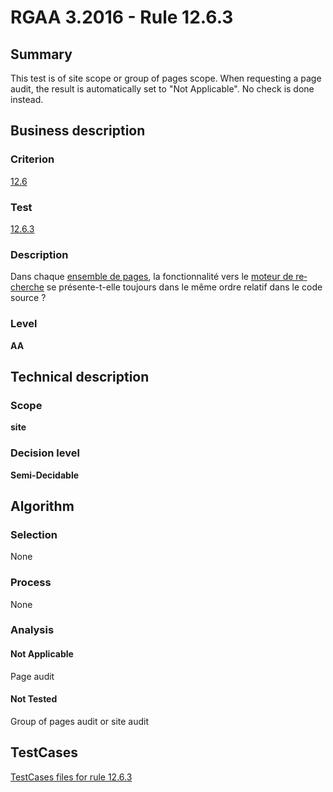 # RGAA 3.2016 - Rule 12.6.3

## Summary
This test is of site scope or group of pages scope. When requesting a page audit, the result is automatically set to "Not Applicable". No check is done instead.

## Business description

### Criterion
[12.6](http://references.modernisation.gouv.fr/rgaa-accessibilite/2016/criteres.html#crit-12-6)

### Test
[12.6.3](http://references.modernisation.gouv.fr/rgaa-accessibilite/2016/criteres.html#test-12-6-3)

### Description
<div lang="fr">Dans chaque <a href="http://references.modernisation.gouv.fr/rgaa-accessibilite/2016/glossaire.html#ensemble-de-pages">ensemble de pages</a>, la fonctionnalit&#xE9; vers le <a href="http://references.modernisation.gouv.fr/rgaa-accessibilite/2016/glossaire.html#moteur-de-recherche-interne--un-site-web">moteur de recherche</a> se pr&#xE9;sente-t-elle toujours dans le m&#xEA;me ordre relatif dans le code source&nbsp;?</div>

### Level
**AA**

## Technical description

### Scope
**site**

### Decision level
**Semi-Decidable**

## Algorithm

### Selection

None

### Process

None

### Analysis

#### Not Applicable

Page audit 

#### Not Tested

Group of pages audit or site audit



##  TestCases

[TestCases files for rule 12.6.3](https://github.com/Asqatasun/Asqatasun/tree/develop/rules/rules-rgaa3.2016/src/test/resources/testcases/rgaa32016/Rgaa32016Rule120603/)


